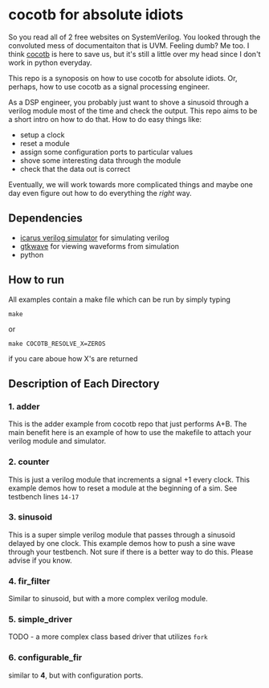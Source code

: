 # cocotb for absolute idiots

So you read all of 2 free websites on SystemVerilog. You looked through the convoluted mess of documentaiton that is UVM. Feeling dumb? Me too. I think [cocotb](https://docs.cocotb.org/en/stable/) is here to save us, but it's still a little over my head since I don't work in python everyday. 

This repo is a synoposis on how to use cocotb for absolute idiots. Or, perhaps, how to use cocotb as a signal processing engineer. 

As a DSP engineer, you probably just want to shove a sinusoid through a verilog module most of the time and check the output. This repo aims to be a short intro on how to do that. How to do easy things like:

  - setup a clock
  - reset a module
  - assign some configuration ports to particular values
  - shove some interesting data through the module
  - check that the data out is correct
  
 Eventually, we will work towards more complicated things and maybe one day even figure out how to do everything the *right* way. 
  
## Dependencies

  - [icarus verilog simulator](http://iverilog.icarus.com/) for simulating verilog
  - [gtkwave](http://gtkwave.sourceforge.net/) for viewing waveforms from simulation
  - python 
    
  ## How to run
  
  All examples contain a make file which can be run by simply typing 
  
  `make`
  
  or 
  
  `make COCOTB_RESOLVE_X=ZEROS`
  
  if you care aboue how X's are returned

## Description of Each Directory

### 1. adder
  
  This is the adder example from cocotb repo that just performs A+B. The main benefit here is an example of how to use the makefile to attach your verilog module and simulator. 
  
### 2. counter

This is just a verilog module that increments a signal +1 every clock. This example demos how to reset a module at the beginning of a sim. See testbench lines `14-17`

### 3. sinusoid

This is a super simple verilog module that passes through a sinusoid delayed by one clock. This example demos how to push a sine wave through your testbench. Not sure if there is a better way to do this. Please advise if you know.

### 4. fir_filter

Similar to sinusoid, but with a more complex verilog module. 

### 5. simple_driver

TODO - a more complex class based driver that utilizes `fork`

### 6. configurable_fir

similar to **4**, but with configuration ports. 
